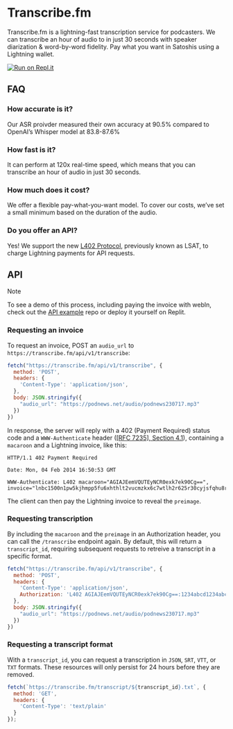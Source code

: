 # Transcribe.fm

Transcribe.fm is a lightning-fast transcription service for podcasters. We can transcribe an hour of audio to in just 30 seconds with speaker diarization & word-by-word fidelity. Pay what you want in Satoshis using a Lightning wallet.

[![Run on Repl.it](https://replit.com/badge/github/transcribefm/api-example)](https://replit.com/new/github/transcribefm/api-example)

## FAQ

### How accurate is it?
Our ASR proivder measured their own accuracy at 90.5% compared to OpenAI’s Whisper model at 83.8-87.6%

### How fast is it?
It can perform at 120x real-time speed, which means that you can transcribe an hour of audio in just 30 seconds.

### How much does it cost?
We offer a flexible pay-what-you-want model. To cover our costs, we’ve set a small minimum based on the duration of the audio.

### Do you offer an API?
Yes! We support the new [L402 Protocol](https://docs.lightning.engineering/the-lightning-network/l402), previously known as LSAT, to charge Lightning payments for API requests.

## API

> [!NOTE]  
> To see a demo of this process, including paying the invoice with webln, check out the [API example](https://github.com/transcribefm/api-example) repo or deploy it yourself on Replit.

### Requesting an invoice
To request an invoice, POST an `audio_url` to `https://transcribe.fm/api/v1/transcribe`:
```js
fetch("https://transcribe.fm/api/v1/transcribe", {
  method: 'POST',
  headers: {
    'Content-Type': 'application/json',
  },
  body: JSON.stringify({
    "audio_url": "https://podnews.net/audio/podnews230717.mp3"
  })
})
```

In response, the server will reply with a 402 (Payment Required) status code and a `WWW-Authenticate` header ([[RFC 7235], Section 4.1](https://tools.ietf.org/html/rfc7235#section-4.1)), containing a `macaroon` and a Lightning invoice, like this:
```
HTTP/1.1 402 Payment Required

Date: Mon, 04 Feb 2014 16:50:53 GMT

WWW-Authenticate: L402 macaroon="AGIAJEemVQUTEyNCR0exk7ek90Cg==", invoice="lnbc1500n1pw5kjhmpp5fu6xhthlt2vucmzkx6c7wtlh2r625r30cyjsfqhu8rsx4xpz5lwqdpa2fjkzep6yptksct5yp5hxgrrv96hx6twvusycn3qv9jx7ur5d9hkugr5dusx6cqzpgxqr23s79ruapxc4j5uskt4htly2salw4drq979d7rcela9wz02elhypmdzmzlnxuknpgfyfm86pntt8vvkvffma5qc9n50h4mvqhngadqy3ngqjcym5a"
```
The client can then pay the Lightning invoice to reveal the `preimage`. 

### Requesting transcription
By including the `macaroon` and the `preimage` in an Authorization header, you can call the `/transcribe` endpoint again. By default, this will return a `transcript_id`, requiring subsequent requests to retreive a transcript in a specific format. 

```js
fetch("https://transcribe.fm/api/v1/transcribe", {
  method: 'POST',
  headers: {
    'Content-Type': 'application/json',
    Authorization: 'L402 AGIAJEemVQUTEyNCR0exk7ek90Cg==:1234abcd1234abcd1234abcd'
  },
  body: JSON.stringify({
    "audio_url": "https://podnews.net/audio/podnews230717.mp3"
  })
})
```

### Requesting a transcript format
With a `transcript_id`, you can request a transcription in `JSON`, `SRT`, `VTT`, or `TXT` formats. These resources will only persist for 24 hours before they are removed.

```js
fetch(`https://transcribe.fm/transcript/${transcript_id}.txt`, {
  method: 'GET',
  headers: {
    'Content-Type': 'text/plain'
  }
});
```